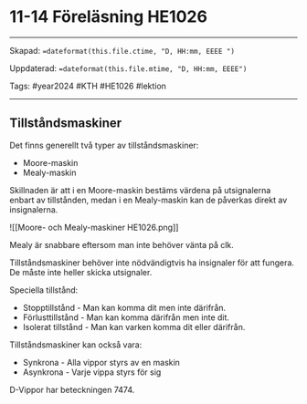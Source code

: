 # 11-14 Föreläsning HE1026

---

Skapad: `=dateformat(this.file.ctime, "D, HH:mm, EEEE ")`

Uppdaterad: `=dateformat(this.file.mtime, "D, HH:mm, EEEE")`

Tags: #year2024 #KTH #HE1026 #lektion

---

## Tillståndsmaskiner

Det finns generellt två typer av tillståndsmaskiner:
- Moore-maskin
- Mealy-maskin

Skillnaden är att i en Moore-maskin bestäms värdena på utsignalerna enbart av tillstånden, medan i en Mealy-maskin kan de påverkas direkt av insignalerna.

![[Moore- och Mealy-maskiner HE1026.png]]

Mealy är snabbare eftersom man inte behöver vänta på clk.

Tillståndsmaskiner behöver inte nödvändigtvis ha insignaler för att fungera. De måste inte heller skicka utsignaler.

Speciella tillstånd:
- Stopptillstånd - Man kan komma dit men inte därifrån.
- Förlusttillstånd - Man kan komma därifrån men inte dit.
- Isolerat tillstånd - Man kan varken komma dit eller därifrån.

Tillståndsmaskiner kan också vara:
- Synkrona - Alla vippor styrs av en maskin
- Asynkrona - Varje vippa styrs för sig

D-Vippor har beteckningen 7474.

